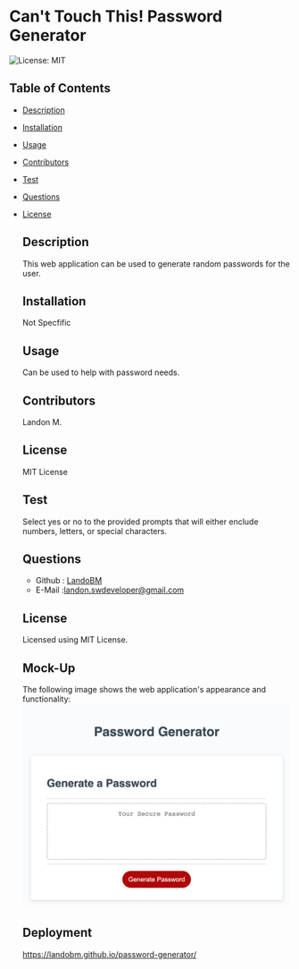   # Can't Touch This! Password Generator 
  
  ![License: MIT](https://img.shields.io/badge/License-MIT-green.svg)

  ## Table of Contents
  * [Description](#description)
  * [Installation](#installation)
  * [Usage](#usage)
  * [Contributors](#contributors)
  * [Test](#test)
  * [Questions](#questions)


  
* [License](#license)

    
  ## Description
  This web application can be used to generate random passwords for the user. 
  ## Installation
  Not Specfific
  ## Usage
  Can be used to help with password needs. 
  ## Contributors
  Landon M.
  ## License
  MIT License
  ## Test
  Select yes or no to the provided prompts that will either enclude numbers, letters, or special characters.

  ## Questions
  * Github : [LandoBM](https://github.com/LandoBM/)
  * E-Mail :landon.swdeveloper@gmail.com

  ## License
    Licensed using MIT License.

  ## Mock-Up
  The following image shows the web application's appearance and functionality:
  ![The Password Generator application displays a red button to "Generate Password".](./Assets/images/password-generator.png)
  
  ## Deployment
  https://landobm.github.io/password-generator/
